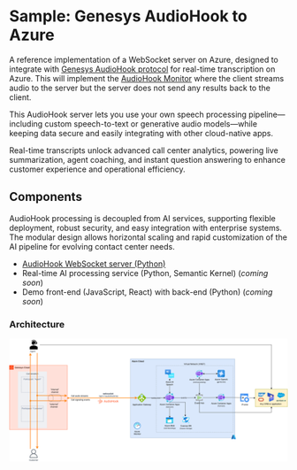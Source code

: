 # Sample: Genesys AudioHook to Azure

A reference implementation of a WebSocket server on Azure, designed to integrate with [Genesys AudioHook protocol](https://developer.genesys.cloud/devapps/audiohook) for real-time transcription on Azure. This will implement the [AudioHook Monitor](https://help.mypurecloud.com/articles/audiohook-monitor-overview/) where the client streams audio to the server but the server does not send any results back to the client.

This AudioHook server lets you use your own speech processing pipeline—including custom speech-to-text or generative audio models—while keeping data secure and easily integrating with other cloud-native apps.

Real-time transcripts unlock advanced call center analytics, powering live summarization, agent coaching, and instant question answering to enhance customer experience and operational efficiency.


## Components

AudioHook processing is decoupled from AI services, supporting flexible deployment, robust security, and easy integration with enterprise systems. The modular design allows horizontal scaling and rapid customization of the AI pipeline for evolving contact center needs.

- [AudioHook WebSocket server (Python)](./server/python)
- Real-time AI processing service (Python, Semantic Kernel) (_coming soon_)
- Demo front-end (JavaScript, React) with back-end (Python) (_coming soon_)

### Architecture

![Real-time architecture](./docs/images/real-time-architecture.png)

